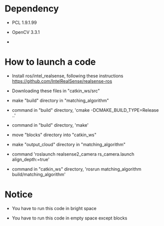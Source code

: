 # Dependency

- PCL 1.9.1.99

- OpenCV 3.3.1

-

# How to launch a code

- Install ros/intel_realsense, following these instructions https://github.com/IntelRealSense/realsense-ros

- Downloading these files in "catkin_ws/src"

- make "build" directory in "matching_algorithm"

- command in "build" directory, 'cmake -DCMAKE_BUILD_TYPE=Release ..'

- command in "build" directory, 'make'

- move "blocks" directory into "catkin_ws"

- make "output_cloud" directory in "matching_algorithm"

- command 'roslaunch realsense2_camera rs_camera.launch align_depth:=true'

- command in "catkin_ws" directory, 'rosrun matching_algorithm build/matching_algorithm'

# Notice

- You have to run this code in bright space

- You have to run this code in empty space except blocks
